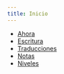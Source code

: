 ```yaml
---
title: Inicio
---
```


- [Ahora](ahora)
- [Escritura](escritura)
- [Traducciones](trad)
- [Notas](https://notas.cristian.lat)
- <a class="link" target="_blank" href="/poder/?id=16V1mznYSOkj5UlO-RYzyBquMt99WzEojOy3VxGoTVuw">Niveles</a>

